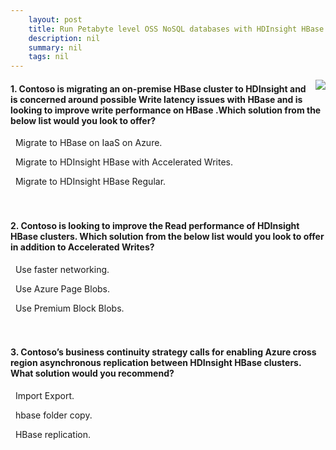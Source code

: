 ```yaml
---
    layout: post
    title: Run Petabyte level OSS NoSQL databases with HDInsight HBase 
    description: nil
    summary: nil
    tags: nil
---
```



 <a target="_blank" href="https://docs.microsoft.com/en-us/learn/modules/run-petabyte-level-oss-nosql-databases-hdinsight-hbase/9-knowledge-check/"><i class="fas fa-external-link-alt"></i> </a>
 <img align="right" src="https://docs.microsoft.com/en-us/learn/achievements/run-petabyte-level-oss-nosql-databases-with-hdinsight-hbase.svg">
####  1. Contoso is migrating an on-premise HBase cluster to HDInsight and is concerned around possible Write latency issues with HBase and is looking to improve write performance on HBase .Which solution from the below list would you look to offer?


<i class='far fa-square'></i> &nbsp;&nbsp;Migrate to HBase on IaaS on Azure.

<i class='fas fa-check-square' style='color: Dodgerblue;'></i> &nbsp;&nbsp;Migrate to HDInsight HBase with Accelerated Writes.

<i class='far fa-square'></i> &nbsp;&nbsp;Migrate to HDInsight HBase Regular.
<br />
<br />
<br />

####  2. Contoso is looking to improve the Read performance of HDInsight HBase clusters. Which solution from the below list would you look to offer in addition to Accelerated Writes?


<i class='far fa-square'></i> &nbsp;&nbsp;Use faster networking.

<i class='far fa-square'></i> &nbsp;&nbsp;Use Azure Page Blobs.

<i class='fas fa-check-square' style='color: Dodgerblue;'></i> &nbsp;&nbsp;Use Premium Block Blobs.
<br />
<br />
<br />

####  3. Contoso’s business continuity strategy calls for enabling Azure cross region asynchronous replication between HDInsight HBase clusters. What solution would you recommend?


<i class='far fa-square'></i> &nbsp;&nbsp;Import Export.

<i class='far fa-square'></i> &nbsp;&nbsp;hbase folder copy.

<i class='fas fa-check-square' style='color: Dodgerblue;'></i> &nbsp;&nbsp;HBase replication.
<br />
<br />
<br />
